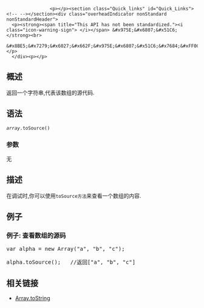 
                
                  
                    <p></p><section class="Quick_links" id="Quick_Links"><!-- --></section><div class="overheadIndicator nonStandard nonStandardHeader"> 
      <p><strong><span title="This API has not been standardized."><i class="icon-warning-sign"> </i></span> &#x975E;&#x6807;&#x51C6;</strong><br> 
      &#x8BE5;&#x7279;&#x6027;&#x662F;&#x975E;&#x6807;&#x51C6;&#x7684;&#xFF0C;&#x8BF7;&#x5C3D;&#x91CF;&#x4E0D;&#x8981;&#x5728;&#x751F;&#x4EA7;&#x73AF;&#x5883;&#x4E2D;&#x4F7F;&#x7528;&#x5B83;&#xFF01;</p> 
      </div><p></p>

<h2 name="Summary" id="Summary">&#x6982;&#x8FF0;</h2>

<p>&#x8FD4;&#x56DE;&#x4E00;&#x4E2A;&#x5B57;&#x7B26;&#x4E32;,&#x4EE3;&#x8868;&#x8BE5;&#x6570;&#x7EC4;&#x7684;&#x6E90;&#x4EE3;&#x7801;.</p>

<h2 name="Syntax" id="Syntax">&#x8BED;&#x6CD5;</h2>

<pre class="syntaxbox"><code><em>array</em>.toSource()</code></pre>

<h3 name="Parameters" id="Parameters">&#x53C2;&#x6570;</h3>

<p>&#x65E0;</p>

<h2 name="Description" id="Description">&#x63CF;&#x8FF0;</h2>

<p>&#x5728;&#x8C03;&#x8BD5;&#x65F6;,&#x4F60;&#x53EF;&#x4EE5;&#x4F7F;&#x7528;<code>toSource&#x65B9;&#x6CD5;</code>&#x6765;&#x67E5;&#x770B;&#x4E00;&#x4E2A;&#x6570;&#x7EC4;&#x7684;&#x5185;&#x5BB9;.</p>

<h2 name="Examples" id="Examples">&#x4F8B;&#x5B50;</h2>

<h3 name="Example:_Examining_the_source_code_of_an_array" id="Example:_Examining_the_source_code_of_an_array">&#x4F8B;&#x5B50;: &#x67E5;&#x770B;&#x6570;&#x7EC4;&#x7684;&#x6E90;&#x7801;</h3>

<pre class="brush:js">var alpha = new Array(&quot;a&quot;, &quot;b&quot;, &quot;c&quot;);

alpha.toSource();   //&#x8FD4;&#x56DE;[&quot;a&quot;, &quot;b&quot;, &quot;c&quot;]</pre>

<h2 name="See_also" id="See_also">&#x76F8;&#x5173;&#x94FE;&#x63A5;</h2>

<ul>
 <li><a title="JavaScript/Reference/Global_Objects/Array/toString" href="/zh-CN/docs/JavaScript/Reference/Global_Objects/Array/toString" class="new">Array.toString</a></li>
</ul>
                  
                
              